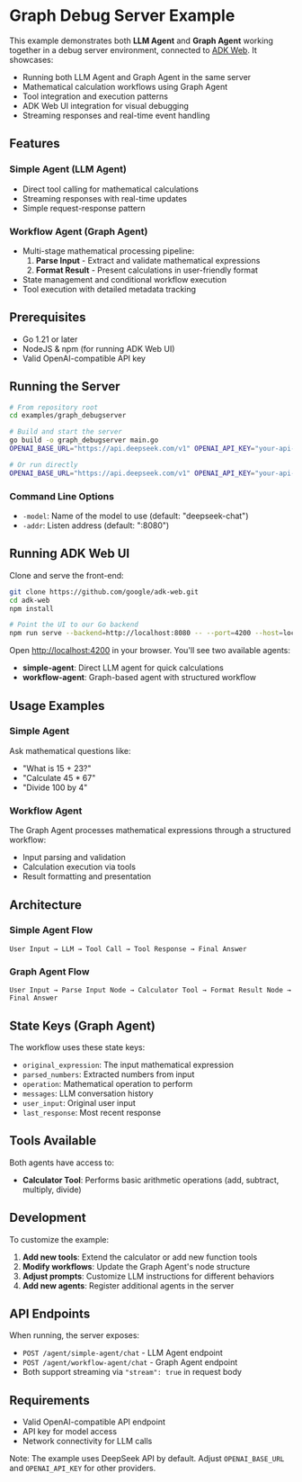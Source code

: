 # Graph Debug Server Example

This example demonstrates both **LLM Agent** and **Graph Agent** working together in a debug server environment, connected to [ADK Web](https://github.com/google/adk-web). It showcases:

- Running both LLM Agent and Graph Agent in the same server
- Mathematical calculation workflows using Graph Agent
- Tool integration and execution patterns
- ADK Web UI integration for visual debugging
- Streaming responses and real-time event handling

## Features

### Simple Agent (LLM Agent)
- Direct tool calling for mathematical calculations
- Streaming responses with real-time updates
- Simple request-response pattern

### Workflow Agent (Graph Agent)
- Multi-stage mathematical processing pipeline:
  1. **Parse Input** - Extract and validate mathematical expressions
  2. **Format Result** - Present calculations in user-friendly format
- State management and conditional workflow execution
- Tool execution with detailed metadata tracking

## Prerequisites

- Go 1.21 or later
- NodeJS & npm (for running ADK Web UI)
- Valid OpenAI-compatible API key

## Running the Server

```bash
# From repository root
cd examples/graph_debugserver

# Build and start the server
go build -o graph_debugserver main.go
OPENAI_BASE_URL="https://api.deepseek.com/v1" OPENAI_API_KEY="your-api-key" ./graph_debugserver -addr :8080

# Or run directly
OPENAI_BASE_URL="https://api.deepseek.com/v1" OPENAI_API_KEY="your-api-key" go run main.go -addr :8080
```

### Command Line Options

- `-model`: Name of the model to use (default: "deepseek-chat")
- `-addr`: Listen address (default: ":8080")

## Running ADK Web UI

Clone and serve the front-end:

```bash
git clone https://github.com/google/adk-web.git
cd adk-web
npm install

# Point the UI to our Go backend
npm run serve --backend=http://localhost:8080 -- --port=4200 --host=localhost
```

Open <http://localhost:4200> in your browser. You'll see two available agents:

- **simple-agent**: Direct LLM agent for quick calculations
- **workflow-agent**: Graph-based agent with structured workflow

## Usage Examples

### Simple Agent
Ask mathematical questions like:
- "What is 15 + 23?"
- "Calculate 45 * 67"
- "Divide 100 by 4"

### Workflow Agent
The Graph Agent processes mathematical expressions through a structured workflow:
- Input parsing and validation
- Calculation execution via tools
- Result formatting and presentation

## Architecture

### Simple Agent Flow
```
User Input → LLM → Tool Call → Tool Response → Final Answer
```

### Graph Agent Flow
```
User Input → Parse Input Node → Calculator Tool → Format Result Node → Final Answer
```

## State Keys (Graph Agent)

The workflow uses these state keys:
- `original_expression`: The input mathematical expression
- `parsed_numbers`: Extracted numbers from input
- `operation`: Mathematical operation to perform
- `messages`: LLM conversation history
- `user_input`: Original user input
- `last_response`: Most recent response

## Tools Available

Both agents have access to:
- **Calculator Tool**: Performs basic arithmetic operations (add, subtract, multiply, divide)

## Development

To customize the example:

1. **Add new tools**: Extend the calculator or add new function tools
2. **Modify workflows**: Update the Graph Agent's node structure
3. **Adjust prompts**: Customize LLM instructions for different behaviors
4. **Add new agents**: Register additional agents in the server

## API Endpoints

When running, the server exposes:
- `POST /agent/simple-agent/chat` - LLM Agent endpoint
- `POST /agent/workflow-agent/chat` - Graph Agent endpoint
- Both support streaming via `"stream": true` in request body

## Requirements

- Valid OpenAI-compatible API endpoint
- API key for model access
- Network connectivity for LLM calls

Note: The example uses DeepSeek API by default. Adjust `OPENAI_BASE_URL` and `OPENAI_API_KEY` for other providers.
